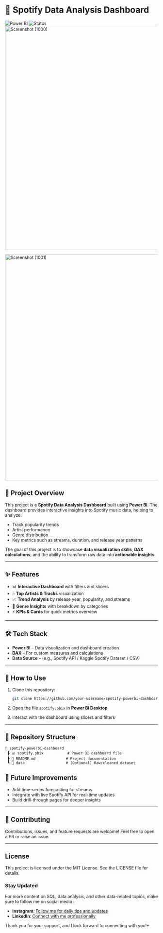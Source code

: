 # 🎵 Spotify Data Analysis Dashboard

![Power BI](https://img.shields.io/badge/Made%20with-Power%20BI-yellow?style=for-the-badge)
![Status](https://img.shields.io/badge/Status-Completed-brightgreen?style=for-the-badge)
<img width="1113" height="738" alt="Screenshot (1000)" src="https://github.com/user-attachments/assets/195eaf4f-d18e-445e-8aef-572e769d2b9d" />

<img width="1121" height="745" alt="Screenshot (1001)" src="https://github.com/user-attachments/assets/7a908c06-5d84-4acf-9d04-a91e3e4ca383" />

## 📌 Project Overview

This project is a **Spotify Data Analysis Dashboard** built using **Power BI**.
The dashboard provides interactive insights into Spotify music data, helping to analyze:

* Track popularity trends
* Artist performance
* Genre distribution
* Key metrics such as streams, duration, and release year patterns

The goal of this project is to showcase **data visualization skills**, **DAX calculations**, and the ability to transform raw data into **actionable insights**.

---

## ✨ Features

* 📊 **Interactive Dashboard** with filters and slicers
* 🎶 **Top Artists & Tracks** visualization
* 📈 **Trend Analysis** by release year, popularity, and streams
* 📂 **Genre Insights** with breakdown by categories
* ⚡ **KPIs & Cards** for quick metrics overview

---

## 🛠 Tech Stack

* **Power BI** – Data visualization and dashboard creation
* **DAX** – For custom measures and calculations
* **Data Source** – (e.g., Spotify API / Kaggle Spotify Dataset / CSV)

---

## 🚀 How to Use

1. Clone this repository:

   ```bash
   git clone https://github.com/your-username/spotify-powerbi-dashboard.git
   ```
2. Open the file `spotify.pbix` in **Power BI Desktop**
3. Interact with the dashboard using slicers and filters

---

## 📂 Repository Structure

```
📁 spotify-powerbi-dashboard
 ┣ 📊 spotify.pbix           # Power BI dashboard file
 ┣ 📜 README.md              # Project documentation
 ┗ 📂 data                   # (Optional) Raw/cleaned dataset
```


## 🔮 Future Improvements

* Add time-series forecasting for streams
* Integrate with live Spotify API for real-time updates
* Build drill-through pages for deeper insights

---

## 🤝 Contributing

Contributions, issues, and feature requests are welcome!
Feel free to open a PR or raise an issue.

---

## License

This project is licensed under the MIT License. See the LICENSE file for details.

### Stay Updated 

For more content on SQL, data analysis, and other data-related topics, make sure to follow me on social media :

- **Instagram**: [Follow me for daily tips and updates](https://www.instagram.com/_.ellieee__/)
- **LinkedIn**: [Connect with me professionally](https://www.linkedin.com/in/seema-sanga-79a23316b/)

Thank you for your support, and I look forward to connecting with you!+


